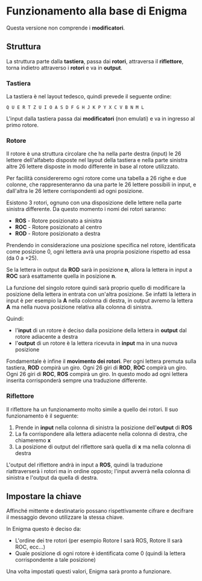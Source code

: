 # Funzionamento alla base di Enigma

Questa versione non comprende i **modificatori**.

## Struttura

La struttura parte dalla **tastiera**, passa dai **rotori**, attraversa il **riflettore**, torna indietro attraverso i **rotori** e va in **output**.

### Tastiera

La tastiera è nel layout tedesco, quindi prevede il seguente ordine:

```
Q U E R T Z U I O A S D F G H J K P Y X C V B N M L
```

L'input dalla tastiera passa dai **modificatori** (non emulati) e va in ingresso al primo rotore.

### Rotore

Il rotore è una struttura circolare che ha nella parte destra (input) le 26 lettere dell'alfabeto disposte nel layout della tastiera e nella parte sinistra altre 26 lettere disposte in modo differente in base al rotore utilizzato. 

Per facilità considereremo ogni rotore come una tabella a 26 righe e due colonne, che rappresenteranno da una parte le 26 lettere possibili in input, e dall'altra le 26 lettere corrispondenti ad ogni posizione.

Esistono 3 rotori, ognuno con una disposizione delle lettere nella parte sinistra differente. Da questo momento i nomi dei rotori saranno:

* **ROS** - Rotore posizionato a sinistra
* **ROC** - Rotore posizionato al centro
* **ROD** - Rotore posizionato a destra

Prendendo in considerazione una posizione specifica nel rotore, identificata come posizione 0, ogni lettera avrà una propria posizione rispetto ad essa (da 0 a +25).

Se la lettera in output da **ROD** sarà in posizione **n**, allora la lettera in input a **ROC** sarà esattamente quella in posizione **n**.

La funzione del singolo rotore quindi sarà proprio quello di modificare la posizione della lettera in entrata con un'altra posizione. Se infatti la lettera in input è per esempio la **A** nella colonna di destra, in output avremo la lettera **A** ma nella nuova posizione relativa alla colonna di sinistra.

Quindi:

* l'**input** di un rotore è deciso dalla posizione della lettera in **output** dal rotore adiacente a destra
* l'**output** di un rotore è la lettera ricevuta in **input** ma in una nuova posizione

Fondamentale è infine il **movimento dei rotori**. Per ogni lettera premuta sulla tastiera, **ROD** compirà un giro. Ogni 26 giri di **ROD**, **ROC** compirà un giro. Ogni 26 giri di **ROC**, **ROS** compirà un giro. In questo modo ad ogni lettera inserita corrisponderà sempre una traduzione differente.

### Riflettore

Il riflettore ha un funzionamento molto simile a quello dei rotori. Il suo funzionamento è il seguente:
1) Prende in **input** nella colonna di sinistra la posizione dell'**output** di **ROS**
2) La fa corrispondere alla lettera adiacente nella colonna di destra, che chiameremo **x**
3) La posizione di output del riflettore sarà quella di **x** ma nella colonna di destra

L'output del riflettore andrà in input a **ROS**, quindi la traduzione riattraverserà i rotori ma in ordine opposto; l'input avverrà nella colonna di sinistra e l'output da quella di destra.

## Impostare la chiave

Affinché mittente e destinatario possano rispettivamente cifrare e decifrare il messaggio devono utilizzare la stessa chiave.

In Enigma questo è deciso da:

* L'ordine dei tre rotori (per esempio Rotore I sarà ROS, Rotore II sarà ROC, ecc...)
* Quale posizione di ogni rotore è identificata come 0 (quindi la lettera corrispondente a tale posizione)

Una volta impostati questi valori, Enigma sarà pronto a funzionare.
